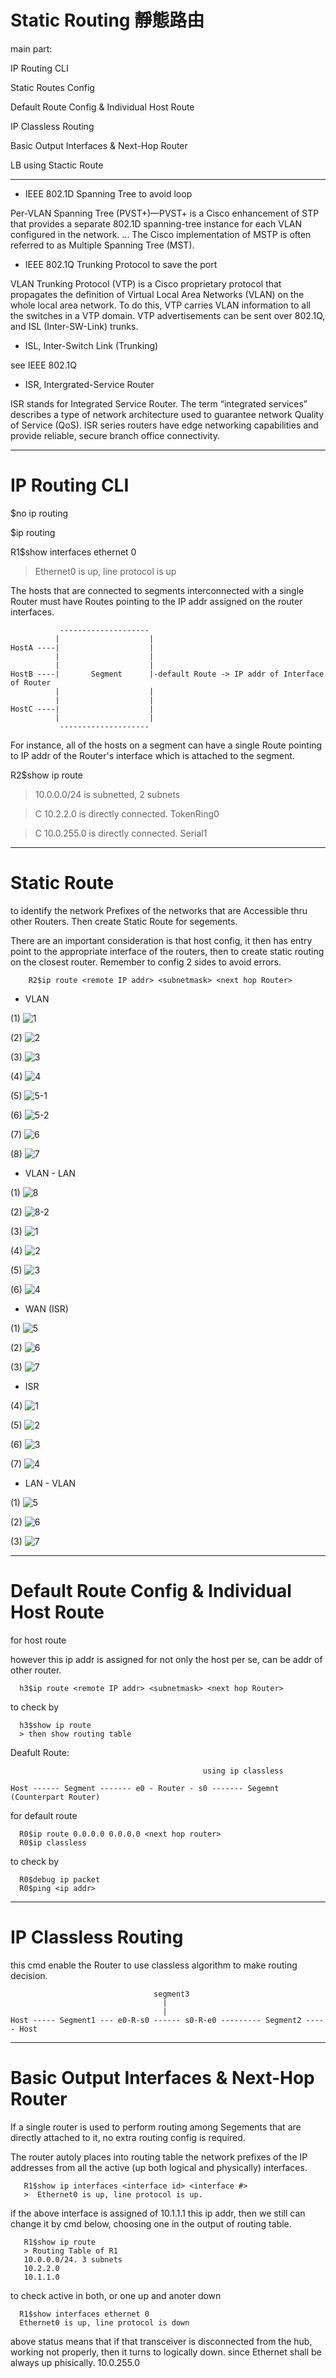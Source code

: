 # Static Routing 靜態路由

main part:

IP Routing CLI 

Static Routes Config 

Default Route Config & Individual Host Route 

IP Classless Routing 

Basic Output Interfaces & Next-Hop Router 

LB using Stactic Route 

-----------------------------------------------------------------------

* IEEE 802.1D Spanning Tree to avoid loop

Per-VLAN Spanning Tree (PVST+)—PVST+ is a Cisco enhancement of STP that provides a separate 802.1D spanning-tree instance for each VLAN configured in the network. ... The Cisco implementation of MSTP is often referred to as Multiple Spanning Tree (MST).

* IEEE 802.1Q Trunking Protocol to save the port

VLAN Trunking Protocol (VTP) is a Cisco proprietary protocol that propagates the definition of Virtual Local Area Networks (VLAN) on the whole local area network. To do this, VTP carries VLAN information to all the switches in a VTP domain. VTP advertisements can be sent over 802.1Q, and ISL (Inter-SW-Link) trunks.

* ISL, Inter-Switch Link (Trunking)

see IEEE 802.1Q

* ISR, Intergrated-Service Router

ISR stands for Integrated Service Router. The term “integrated services” describes a type of network architecture used to guarantee network Quality of Service (QoS). ISR series routers have edge networking capabilities and provide reliable, secure branch office connectivity.

-----------------------------------------------------------------------
# IP Routing CLI

$no ip routing

$ip routing

R1$show interfaces ethernet 0

> Ethernet0 is up, line protocol is up

The hosts that are connected to segments interconnected with a single Router must have Routes pointing to the IP addr assigned on the router interfaces.


               --------------------
              |                    |
    HostA ----|                    |
              |                    |
              |                    |
    HostB ----|       Segment      |-default Route -> IP addr of Interface of Router
              |                    |
              |                    |
    HostC ----|                    |
              |                    |
               --------------------


For instance, all of the hosts on a segment can have a single Route pointing to IP addr of the Router's interface which is attached to the segment.

R2$show ip route

> 10.0.0.0/24 is subnetted, 2 subnets

> C 10.2.2.0 is directly connected. TokenRing0

> C 10.0.255.0 is directly connected. Serial1

-----------------------------------------------------------------------
# Static Route

to identify the network Prefixes of the networks that are Accessible thru other Routers. Then create Static Route for segements.

There are an important consideration is that host config, it then has entry point to the appropriate interface of the routers, then to create static routing on the closest router. Remember to config 2 sides to avoid errors.

        R2$ip route <remote IP addr> <subnetmask> <next hop Router>
        
        
* VLAN
        
 (1)
![1](https://scontent.ftpe8-2.fna.fbcdn.net/v/t1.0-9/95329352_4252055654808210_8847947893244428288_o.jpg?_nc_cat=103&_nc_sid=110474&_nc_ohc=x2YO4D6IHQEAX9EVNE9&_nc_ht=scontent.ftpe8-2.fna&oh=ae1aa732db78f5734c0486db6eee4f56&oe=5ED383DB)

 (2)
![2](https://scontent.ftpe8-3.fna.fbcdn.net/v/t1.0-9/95603496_4252055648141544_7257275771276754944_n.jpg?_nc_cat=106&_nc_sid=110474&_nc_ohc=EDmHEDonsFUAX8yi0Hy&_nc_ht=scontent.ftpe8-3.fna&oh=66a9de50df41775f605e5694d157a2ed&oe=5ED34C8A)

 (3)
![3](https://scontent.ftpe8-4.fna.fbcdn.net/v/t1.0-9/95592029_4252055751474867_3523580062852972544_n.jpg?_nc_cat=110&_nc_sid=110474&_nc_ohc=u_j36mgMAfcAX_IBeRv&_nc_ht=scontent.ftpe8-4.fna&oh=130d771ebb775f29103233031860d8f1&oe=5ED22312)

 (4)
![4](https://scontent.ftpe8-2.fna.fbcdn.net/v/t1.0-9/95140085_4252055638141545_1447246830193606656_n.jpg?_nc_cat=100&_nc_sid=110474&_nc_ohc=CT0wgQ79NvAAX-PZARo&_nc_ht=scontent.ftpe8-2.fna&oh=5e4835819bf964a3c5d90dbf77694d50&oe=5ED4E763)

 (5)
![5-1](https://scontent.ftpe8-1.fna.fbcdn.net/v/t1.0-9/95234947_4252055631474879_6953632977997791232_n.jpg?_nc_cat=105&_nc_sid=110474&_nc_ohc=NSkNQ-q60UQAX9-n8ep&_nc_ht=scontent.ftpe8-1.fna&oh=1e8e44b8f1454fe1226be07e0fd2cfcb&oe=5ED48C32)

 (6)
![5-2](https://scontent.ftpe8-4.fna.fbcdn.net/v/t1.0-9/96142849_4252055728141536_9060304541081141248_o.png?_nc_cat=102&_nc_sid=110474&_nc_ohc=s6kMG_jBmDQAX9aaqlq&_nc_ht=scontent.ftpe8-4.fna&oh=dad2963ef17a2ea2d4e20f8119b5399b&oe=5ED4BAE3)

 (7)
![6](https://scontent.ftpe8-2.fna.fbcdn.net/v/t1.0-9/95215566_4252055891474853_2773282699677270016_n.jpg?_nc_cat=100&_nc_sid=110474&_nc_ohc=j5mNR-hOJiEAX9r4e2H&_nc_ht=scontent.ftpe8-2.fna&oh=e6910cccbf2c40691eacab50ccce9226&oe=5ED5642F)

 (8)
![7](https://scontent.ftpe8-4.fna.fbcdn.net/v/t1.0-9/94977487_4252055771474865_6273576991744589824_n.jpg?_nc_cat=102&_nc_sid=110474&_nc_ohc=PC1S9V-CZqIAX8_ewCh&_nc_ht=scontent.ftpe8-4.fna&oh=850c6bca854c2d85364e08743ce75d18&oe=5ED42B44)

 * VLAN - LAN

(1)
![8](https://scontent.ftpe8-3.fna.fbcdn.net/v/t1.0-9/95376283_4252055731474869_2103592131661660160_o.jpg?_nc_cat=111&_nc_sid=110474&_nc_ohc=-41okVfyqukAX8wUa4x&_nc_ht=scontent.ftpe8-3.fna&oh=2bffc79d4da09f00fc4cc28252bff588&oe=5ED39DE0)

(2)
![8-2](https://scontent.ftpe8-3.fna.fbcdn.net/v/t1.0-9/95771754_4252055681474874_2285555782730645504_n.jpg?_nc_cat=106&_nc_sid=110474&_nc_ohc=_8LH2yFFZ3oAX9qDOs3&_nc_ht=scontent.ftpe8-3.fna&oh=27c23e9effc80959570678c375ad7f2e&oe=5ED3101D)
 
 (3)
 ![1](https://scontent.ftpe8-1.fna.fbcdn.net/v/t1.0-9/96174618_4255935744420201_8777232253148200960_o.jpg?_nc_cat=108&_nc_sid=110474&_nc_ohc=XJ8hiHxwrU8AX8e42pM&_nc_ht=scontent.ftpe8-1.fna&oh=1753e8d841ad62bc0761aa204bb2e7e7&oe=5ED4B43E)
 
 (4)
 ![2](https://scontent.ftpe8-3.fna.fbcdn.net/v/t1.0-9/96220336_4255936254420150_9109655325924917248_o.png?_nc_cat=111&_nc_sid=110474&_nc_ohc=wVd50fTW4DEAX-7qxCT&_nc_ht=scontent.ftpe8-3.fna&oh=66a0826400ee3a8c8b969c67e57c3d84&oe=5ED51355)
 
 (5)
 ![3](https://scontent.ftpe8-1.fna.fbcdn.net/v/t1.0-9/95443899_4255936544420121_6744229833141649408_o.jpg?_nc_cat=105&_nc_sid=110474&_nc_ohc=pVqBH-W-6_AAX-r0xUu&_nc_ht=scontent.ftpe8-1.fna&oh=7405de41314ee05b4f87b2b5c3df786c&oe=5ED6CE0A)
 
 (6)
 ![4](https://scontent.ftpe8-3.fna.fbcdn.net/v/t1.0-9/95743673_4255937381086704_8457140052953137152_o.png?_nc_cat=107&_nc_sid=110474&_nc_ohc=3JKbwX_hix4AX9Jwxnf&_nc_ht=scontent.ftpe8-3.fna&oh=534e220651ec455cf9867d20b580ea78&oe=5ED69AFA)
 
 * WAN (ISR)
 
 (1)
 ![5](https://scontent.ftpe8-2.fna.fbcdn.net/v/t1.0-9/95384806_4255938054419970_7213246128790175744_o.jpg?_nc_cat=100&_nc_sid=110474&_nc_ohc=OdEFonzLd9YAX_Ywd6E&_nc_ht=scontent.ftpe8-2.fna&oh=ea1ceeca59db34f4606ad06369164397&oe=5ED4EA2E)
 
 (2)
 ![6](https://scontent.ftpe8-3.fna.fbcdn.net/v/t1.0-9/95384794_4255938444419931_6214854987692900352_o.png?_nc_cat=106&_nc_sid=110474&_nc_ohc=FCjks0M7FRcAX-Ssqeq&_nc_ht=scontent.ftpe8-3.fna&oh=37ab58396a157b5d85005bd97964bff3&oe=5ED4B0D8)
 
 (3)
 ![7](https://scontent.ftpe8-2.fna.fbcdn.net/v/t1.0-9/95448336_4255938727753236_9045952340925874176_o.jpg?_nc_cat=103&_nc_sid=110474&_nc_ohc=fjpZZQyXqo8AX8eKRyM&_nc_ht=scontent.ftpe8-2.fna&oh=9e60ef3cc91ceb2327cd69bd85a69c6c&oe=5ED57732)
 
* ISR

(4)
![1](https://scontent.ftpe8-1.fna.fbcdn.net/v/t1.0-9/96091631_4255960481084394_8835927392179453952_o.jpg?_nc_cat=105&_nc_sid=110474&_nc_ohc=USTvw3mbtk8AX_2zuQy&_nc_ht=scontent.ftpe8-1.fna&oh=cbe4316a307b10bf298384b780b521ef&oe=5ED3A763)

(5)
![2](https://scontent.ftpe8-3.fna.fbcdn.net/v/t1.0-9/95846313_4255960947751014_1682300065202307072_o.png?_nc_cat=111&_nc_sid=110474&_nc_ohc=hJ8gVew6GaAAX8-j3ZA&_nc_ht=scontent.ftpe8-3.fna&oh=d5fedae620daaf5974c1978db99c2359&oe=5ED45563)

(6)
![3](https://scontent.ftpe8-2.fna.fbcdn.net/v/t1.0-9/95463983_4255961314417644_5500274989162561536_o.jpg?_nc_cat=103&_nc_sid=110474&_nc_ohc=YIDJW2eBXLIAX8EZK8X&_nc_ht=scontent.ftpe8-2.fna&oh=7d421dc22b01f42f088e13be31ef11c5&oe=5ED651F1)

(7)
![4](https://scontent.ftpe8-1.fna.fbcdn.net/v/t1.0-9/96084192_4255961677750941_7016745147295596544_o.png?_nc_cat=109&_nc_sid=110474&_nc_ohc=OdHZNHuJDKcAX_i5Sxj&_nc_ht=scontent.ftpe8-1.fna&oh=19004a18df2494e99cc8a8cca67b529a&oe=5ED5B689)


* LAN - VLAN

(1)
![5](https://scontent.ftpe8-3.fna.fbcdn.net/v/t1.0-9/95602690_4255962064417569_3783759870155554816_o.jpg?_nc_cat=106&_nc_sid=110474&_nc_ohc=5Hug6LjJbbkAX9XnNRP&_nc_ht=scontent.ftpe8-3.fna&oh=4def047b523029b3bf36d6fd432dd4a2&oe=5ED3E911)

(2)
![6](https://scontent.ftpe8-4.fna.fbcdn.net/v/t1.0-9/96215976_4255962427750866_6974268491968806912_o.png?_nc_cat=110&_nc_sid=110474&_nc_ohc=h01l2q4E_0sAX89Utd6&_nc_ht=scontent.ftpe8-4.fna&oh=ecae8ab472c84103cc8084c15b064149&oe=5ED5800D)

(3)
![7](https://scontent.ftpe8-4.fna.fbcdn.net/v/t1.0-9/96020537_4255963004417475_2689569114153811968_o.jpg?_nc_cat=104&_nc_sid=110474&_nc_ohc=CigFEVYuDCgAX8KW_wJ&_nc_ht=scontent.ftpe8-4.fna&oh=6bcd2caea27c48569b1ecdc0eadcecb4&oe=5ED6DF65)

-----------------------------------------------------------------------
# Default Route Config & Individual Host Route

for host route

however this ip addr is assigned for not only the host per se, can be addr of other router.

      h3$ip route <remote IP addr> <subnetmask> <next hop Router>

to check by

      h3$show ip route
      > then show routing table
      
      
Deafult Route:

                                               using ip classless
 
    Host ------ Segment ------- e0 - Router - s0 ------- Segemnt (Counterpart Router) 
       
 
 

      
for default route

      R0$ip route 0.0.0.0 0.0.0.0 <next hop router>
      R0$ip classless
 

to check by

      R0$debug ip packet
      R0$ping <ip addr>

-----------------------------------------------------------------------
# IP Classless Routing 

this cmd enable the Router to use classless algorithm to make routing decision.

          
                                    segment3
                                      |
                                      |
    Host ----- Segment1 --- e0-R-s0 ------ s0-R-e0 --------- Segment2 ----- Host

-----------------------------------------------------------------------
# Basic Output Interfaces & Next-Hop Router 

If a single router is used to perform routing among Segements that are directly attached to it, no extra routing config is required.

The router autoly places into routing table the network prefixes of the IP addresses from all the active (up both logical and physically) interfaces. 

       R1$show ip interfaces <interface id> <interface #> 
       >  Ethernet0 is up, line protocol is up.
       
if the above interface is assigned of 10.1.1.1 this ip addr, then we still can change it by cmd below, choosing one in the output of routing table.

       R1$show ip route
       > Routing Table of R1
       10.0.0.0/24. 3 subnets
       10.2.2.0
       10.1.1.0
       
to check active in both, or one up and anoter down

      R1$show interfaces ethernet 0
      Ethernet0 is up, line protocol is down
      
above status means that if that transceiver is disconnected from the hub, working not properly, then it turns to logically down. since Ethernet shall be always up phisically.
       10.0.255.0
